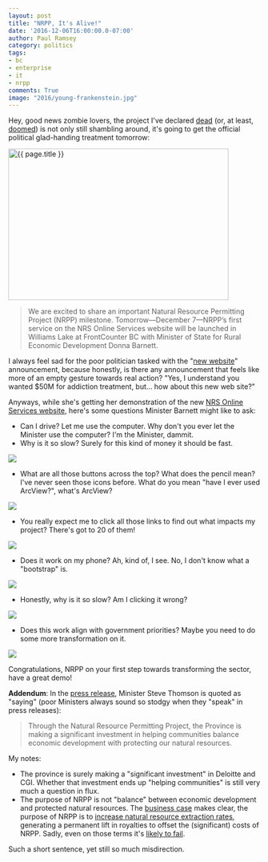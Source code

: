 ```yaml
---
layout: post
title: "NRPP, It's Alive!"
date: '2016-12-06T16:00:00.0-07:00'
author: Paul Ramsey
category: politics
tags:
- bc
- enterprise
- it
- nrpp
comments: True
image: "2016/young-frankenstein.jpg"
---
```


Hey, good news zombie lovers, the project I've declared [dead](/2016/11/nrpp-is-dead.html) (or, at least, [doomed](/2016/12/nrpp-still-doomed.html)) is not only still shambling around, it's going to get the official political glad-handing treatment tomorrow:

<img src="{{ site.images }}{{ page.image }}" alt="{{ page.title }}" width="440" height="302" />

> We are excited to share an important Natural Resource Permitting Project (NRPP) milestone. Tomorrow—December 7—NRPP’s first service on the NRS Online Services website will be launched in Williams Lake at FrontCounter BC with Minister of State for Rural Economic Development Donna Barnett. 

I always feel sad for the poor politician tasked with the "[new website](https://www.google.ca/webhp?sourceid=chrome-instant&ion=1&espv=2&ie=UTF-8#q=%22new+website%22+site:gov.bc.ca+news)" announcement, because honestly, is there any announcement that feels like more of an empty gesture towards real action? "Yes, I understand you wanted $50M for addiction treatment, but... how about this new web site?"

Anyways, while she's getting her demonstration of the new [NRS Online Services website](https://portal.nrs.gov.bc.ca/), here's some questions Minister Barnett might like to ask:

* Can I drive? Let me use the computer. Why don't you ever let the Minister use the computer? I'm the Minister, dammit.
* Why is it so slow? Surely for this kind of money it should be fast.

<img src="{{ site.images }}2016/nrpp-live-1.jpg" />

* What are all those buttons across the top? What does the pencil mean? I've never seen those icons before. What do you mean "have I ever used ArcView?", what's ArcView?

<img src="{{ site.images }}2016/nrpp-live-2.jpg" />

* You really expect me to click all those links to find out what impacts my project? There's got to 20 of them!

<img src="{{ site.images }}2016/nrpp-live-3.jpg" />

* Does it work on my phone? Ah, kind of, I see. No, I don't know what a "bootstrap" is.

<img src="{{ site.images }}2016/nrpp-live-4.jpg" />

* Honestly, why is it so slow? Am I clicking it wrong?

<img src="{{ site.images }}2016/nrpp-live-5.jpg" />

* Does this work align with government priorities? Maybe you need to do some more transformation on it.

<img src="{{ site.images }}2016/nrpp-live-6.jpg" />

Congratulations, NRPP on your first step towards transforming the sector, have a great demo! 

**Addendum**: In the [press release](https://news.gov.bc.ca/releases/2016FLNR0292-002610?WT.cg_n=Hootsuite), Minister Steve Thomson is quoted as "saying" (poor Ministers always sound so stodgy when they "speak" in press releases):

> Through the Natural Resource Permitting Project, the Province is making a significant investment in helping communities balance economic development with protecting our natural resources.

My notes:

* The province is surely making a "significant investment" in Deloitte and CGI. Whether that investment ends up "helping communities" is still very much a question in flux.
* The purpose of NRPP is not "balance" between economic development and protected natural resources. The [business case](http://www2.gov.bc.ca/gov/content/industry/natural-resource-use/frontcounter-bc/natural-resource-permitting-project/nrpp-business-case-3623) makes clear, the purpose of NRPP is to [increase natural resource extraction rates](http://blog.cleverelephant.ca/2016/05/nrpp-magic-asterisk.html), generating a permanent lift in royalties to offset the (significant) costs of NRPP. Sadly, even on those terms it's [likely to fail](http://blog.cleverelephant.ca/2016/05/nrpp-magic-asterisk.html).

Such a short sentence, yet still so much misdirection.
